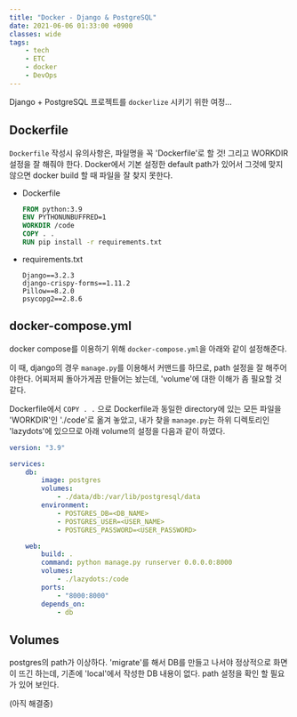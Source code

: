 ```yaml
---
title: "Docker - Django & PostgreSQL"
date: 2021-06-06 01:33:00 +0900
classes: wide
tags:
    - tech
    - ETC
    - docker
    - DevOps
---
```


Django + PostgreSQL 프로젝트를 `dockerlize` 시키기 위한 여정...

## Dockerfile

`Dockerfile` 작성시 유의사항은, 파일명을 꼭 'Dockerfile'로 할 것! 그리고 WORKDIR 설정을 잘 해줘야 한다. Docker에서 기본 설정한 default path가 있어서 그것에 맞지 않으면 docker build 할 때 파일을 잘 찾지 못한다.

- Dockerfile

    ```dockerfile
    FROM python:3.9
    ENV PYTHONUNBUFFRED=1
    WORKDIR /code
    COPY . .
    RUN pip install -r requirements.txt
    ```

- requirements.txt

    ```
    Django==3.2.3
    django-crispy-forms==1.11.2
    Pillow==8.2.0
    psycopg2==2.8.6
    ```


## docker-compose.yml

docker compose를 이용하기 위해 `docker-compose.yml`을 아래와 같이 설정해준다.

이 때, django의 경우 `manage.py`를 이용해서 커맨드를 하므로, path 설정을 잘 해주어야한다. 어찌저찌 돌아가게끔 만들어는 놨는데, 'volume'에 대한 이해가 좀 필요할 것 같다.

Dockerfile에서 `COPY . .` 으로 Dockerfile과 동일한 directory에 있는 모든 파일을 'WORKDIR'인 './code'로 옮겨 놓았고, 내가 찾을 `manage.py`는 하위 디렉토리인 'lazydots'에 있으므로 아래 volume의 설정을 다음과 같이 하였다.

```yml
version: "3.9"

services:
    db:
        image: postgres
        volumes:
            - ./data/db:/var/lib/postgresql/data
        environment:
            - POSTGRES_DB=<DB_NAME>
            - POSTGRES_USER=<USER_NAME>
            - POSTGRES_PASSWORD=<USER_PASSWORD>

    web:
        build: .
        command: python manage.py runserver 0.0.0.0:8000
        volumes:
            - ./lazydots:/code
        ports:
            - "8000:8000"
        depends_on:
            - db
```

## Volumes

postgres의 path가 이상하다. 'migrate'를 해서 DB를 만들고 나서야 정상적으로 화면이 뜨긴 하는데, 기존에 'local'에서 작성한 DB 내용이 없다. path 설정을 확인 할 필요가 있어 보인다.

(아직 해결중)